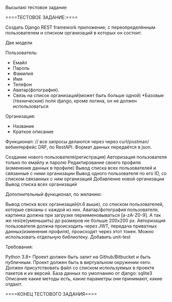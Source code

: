 Высылаю тестовое задание

====ТЕСТОВОЕ ЗАДАНИЕ:====

Создать Django REST framework приложение, с переопределённым пользователем и списком организаций в которых он состоит.

Две модели

Пользователь:
- Емайл 
- Пароль
- Фамилия
- Имя
- Телефон
- Аватар(фотография).
- Связь на список организаций(может быть больше одной)
*Базовые (технические) поля django, кроме логина, он не должен использоваться

Организация:
- Название
- Краткое описание

Функционал:
// все запросы делаются через через curl/postman/вебинтерфейс DRF, по RestAPI. Формат данных передаётся в json.

Создание нового пользователя(регистрация)
Авторизация пользователя только по емайлу и паролю
Редактирование своего профиля (изменение данных в профиле)
Вывод списка всех пользователей и связанные с ними организации
Вывод одного пользователя по его ID, со списком связанных с ним организаций
Добавление новой организации
Вывод списка всех организаций

Дополнительный функционал, по желанию:

Вывод списка всех организаций(п.6 выше), со списком пользователей, которые связаны с каждой из них.
Аватар/фотография пользователя, картинка должна при загрузке переименовываться [a-zA-Z0-9]. А так же resize(уменьшить) до размеров не больше 200х200 px.
Авторизация пользователя должна происходить через JWT, передача приватных данных(изменения профиля), происходят через этот токен. Можно использовать отдельную библиотеку.
Добавить unit-test

Требования:

Python 3.8+
Проект должен быть залит на Github/Bitbucket и быть публичным.
Проект должен быть в виртуальном окружении venv. Должен присутствовать файл со списком используемых в проекте пакетов и их версий.
База данных по умолчанию от django: sqlite3
Описание какие методы есть, какие параметры они принимают, какие отдают.

====КОНЕЦ ТЕСТОВОГО ЗАДАНИЯ====